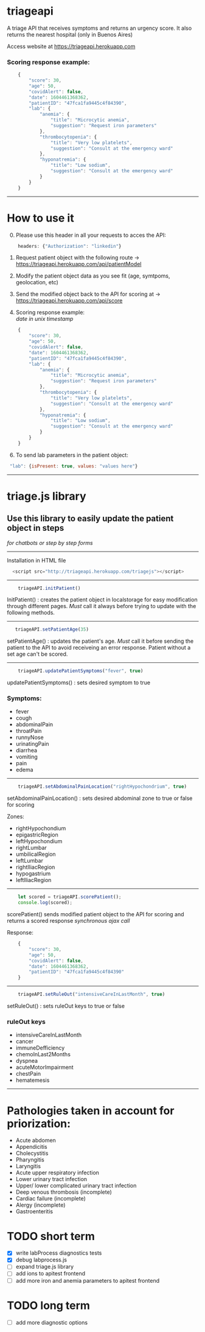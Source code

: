 # triageapi
A triage API that receives symptoms and returns an urgency score. It also returns the nearest hospital (only in Buenos Aires)

Access website at https://triageapi.herokuapp.com

### Scoring response example:
```javascript
    {
        "score": 30,
        "age": 50,
        "covidAlert": false,
        "date": 1604461368362,
        "patientID": "47fca1fa9445c4f84390",
        "lab": {
            "anemia": {
                "title": "Microcytic anemia",
                "suggestion": "Request iron parameters"
            },
            "thrombocytopenia": {
                "title": "Very low platelets",
                "suggestion": "Consult at the emergency ward"
            },
            "hyponatremia": {
                "title": "Low sodium",
                "suggestion": "Consult at the emergency ward"
            }
        }
    }
```
--------------------------------------------------------------------------
# How to use it

0) Please use this header in all your requests to acces the API:

```javascript
    headers: {"Authorization": "linkedin"}
```

1) Request patient object with the following route -> https://triageapi.herokuapp.com/api/patientModel

2) Modify the patient object data as you see fit (age, symtpoms, geolocation, etc)

3) Send the modified object back to the API for scoring at -> https://triageapi.herokuapp.com/api/score

4) Scoring response example: <br>
    *date in unix timestamp*
```javascript
    {
        "score": 30,
        "age": 50,
        "covidAlert": false,
        "date": 1604461368362,
        "patientID": "47fca1fa9445c4f84390",
        "lab": {
            "anemia": {
                "title": "Microcytic anemia",
                "suggestion": "Request iron parameters"
            },
            "thrombocytopenia": {
                "title": "Very low platelets",
                "suggestion": "Consult at the emergency ward"
            },
            "hyponatremia": {
                "title": "Low sodium",
                "suggestion": "Consult at the emergency ward"
            }
        }
    }
```

6) To send lab parameters in the patient object:

```javascript
 "lab": {isPresent: true, values: "values here"}
 ```

--------------------------------------------------------------------------

# triage.js library

## Use this library to easily update the patient object in steps
*for chatbots or step by step forms*

<hr>

Installation in HTML file
```javascript
  <script src="http://triageapi.herokuapp.com/triagejs"></script>
```
<hr>

```javascript
    triageAPI.initPatient()
```
InitPatient() : creates the patient object in localstorage for easy modification through different pages. *Must* call it always before trying to update with the following methods. 

<hr>

```javascript
   triageAPI.setPatientAge(35)
```
setPatientAge() : updates the patient's age. *Must* call it before sending the patient to the API to avoid receiveing an error response. Patient without a set age can't be scored.

<hr>

```javascript
    triageAPI.updatePatientSymptoms("fever", true)
```
updatePatientSymptoms() : sets desired symptom to true

### Symptoms: 
- fever
- cough
- abdominalPain
- throatPain
- runnyNose
- urinatingPain
- diarrhea
- vomiting
- pain
- edema

<hr>

```javascript
    triageAPI.setAbdominalPainLocation("rightHypochondrium", true)
```
setAbdominalPainLocation() : sets desired abdominal zone to true or false for scoring

Zones: 
- rightHypochondium
- epigastricRegion
- leftHypochondium
- rightLumbar
- umbilicalRegion
- leftLumbar
- rightIliacRegion
- hypogastrium
- leftIliacRegion

<hr>

```javascript
    let scored = triageAPI.scorePatient();
    console.log(scored);
```
scorePatient() sends modified patient object to the API for scoring and returns a scored response
*synchronous ajax call* 

Response: 
```javascript
    {
        "score": 30,
        "age": 50,
        "covidAlert": false,
        "date": 1604461368362,
        "patientID": "47fca1fa9445c4f84390"
    }
```
<hr>

```javascript
    triageAPI.setRuleOut("intensiveCareInLastMonth", true)
```

setRuleOut() : sets ruleOut keys to true or false

### ruleOut keys
- intensiveCareInLastMonth
- cancer
- immuneDefficiency
- chemoInLast2Months
- dyspnea
- acuteMotorImpairment
- chestPain
- hematemesis

<hr>

# Pathologies taken in account for priorization:

- Acute abdomen
- Appendicitis
- Cholecystitis
- Pharyngitis
- Laryngitis
- Acute upper respiratory infection
- Lower urinary tract infection
- Upper/ lower complicated urinary tract infection 
- Deep venous thrombosis (incomplete)
- Cardiac failure (incomplete)
- Alergy (incomplete)
- Gastroenteritis

# TODO short term

- [x] write labProcess diagnostics tests
- [x] debug labprocess.js
- [ ] expand triage.js library
- [ ] add ions to apitest frontend
- [ ] add more iron and anemia parameters to apitest frontend

# TODO long term

- [ ] add more diagnostic options